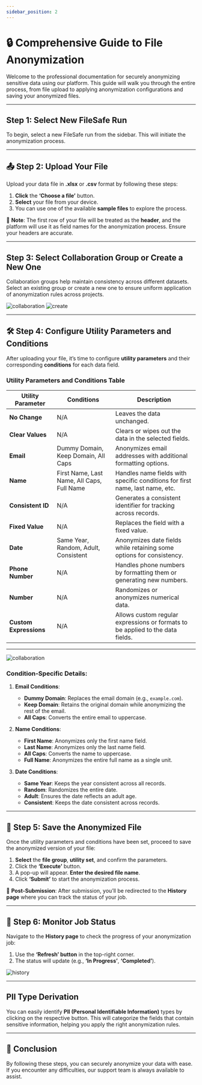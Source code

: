 ```yaml
---
sidebar_position: 2
---
```



# 🔒 Comprehensive Guide to File Anonymization  

Welcome to the professional documentation for securely anonymizing sensitive data using our platform. This guide will walk you through the entire process, from file upload to applying anonymization configurations and saving your anonymized files.

---

## Step 1: Select New FileSafe Run

To begin, select a new FileSafe run from the sidebar. This will initiate the anonymization process.

---

## 📤 Step 2: Upload Your File

Upload your data file in **.xlsx** or **.csv** format by following these steps:

1. **Click** the **‘Choose a file’** button.
2. **Select** your file from your device.
3. You can use one of the available **sample files** to explore the process.

📝 **Note**: The first row of your file will be treated as the **header**, and the platform will use it as field names for the anonymization process. Ensure your headers are accurate.

---

## Step 3: Select Collaboration Group or Create a New One

Collaboration groups help maintain consistency across different datasets. Select an existing group or create a new one to ensure uniform application of anonymization rules across projects.

![collaboration](../_images/image.png)
![create](../_images/new-file-safe-run/create-group.png)

---

## 🛠️ Step 4: Configure Utility Parameters and Conditions

After uploading your file, it’s time to configure **utility parameters** and their corresponding **conditions** for each data field.

### Utility Parameters and Conditions Table

| **Utility Parameter**  | **Conditions**                             | **Description**                                                                |
| ---------------------- | ------------------------------------------ | ------------------------------------------------------------------------------ |
| **No Change**          | N/A                                        | Leaves the data unchanged.                                                     |
| **Clear Values**       | N/A                                        | Clears or wipes out the data in the selected fields.                           |
| **Email**              | Dummy Domain, Keep Domain, All Caps        | Anonymizes email addresses with additional formatting options.                 |
| **Name**               | First Name, Last Name, All Caps, Full Name | Handles name fields with specific conditions for first name, last name, etc.   |
| **Consistent ID**      | N/A                                        | Generates a consistent identifier for tracking across records.                 |
| **Fixed Value**        | N/A                                        | Replaces the field with a fixed value.                                         |
| **Date**               | Same Year, Random, Adult, Consistent       | Anonymizes date fields while retaining some options for consistency.           |
| **Phone Number**       | N/A                                        | Handles phone numbers by formatting them or generating new numbers.            |
| **Number**             | N/A                                        | Randomizes or anonymizes numerical data.                                       |
| **Custom Expressions** | N/A                                        | Allows custom regular expressions or formats to be applied to the data fields. |

---
![collaboration](../_images/new-file-safe-run/utility%20parameters.png)

### Condition-Specific Details:

1. **Email Conditions**:
   - **Dummy Domain**: Replaces the email domain (e.g., `example.com`).
   - **Keep Domain**: Retains the original domain while anonymizing the rest of the email.
   - **All Caps**: Converts the entire email to uppercase.

2. **Name Conditions**:
   - **First Name**: Anonymizes only the first name field.
   - **Last Name**: Anonymizes only the last name field.
   - **All Caps**: Converts the name to uppercase.
   - **Full Name**: Anonymizes the entire full name as a single unit.

3. **Date Conditions**:
   - **Same Year**: Keeps the year consistent across all records.
   - **Random**: Randomizes the entire date.
   - **Adult**: Ensures the date reflects an adult age.
   - **Consistent**: Keeps the date consistent across records.

---

## 💾 Step 5: Save the Anonymized File

Once the utility parameters and conditions have been set, proceed to save the anonymized version of your file:

1. **Select** the **file group**, **utility set**, and confirm the parameters.
2. Click the **‘Execute’** button.
3. A pop-up will appear. **Enter the desired file name**.
4. Click **‘Submit’** to start the anonymization process.

🚀 **Post-Submission**: After submission, you’ll be redirected to the **History page** where you can track the status of your job.

---

## 🔄 Step 6: Monitor Job Status

Navigate to the **History page** to check the progress of your anonymization job:

1. Use the **‘Refresh’ button** in the top-right corner.
2. The status will update (e.g., **‘In Progress’**, **‘Completed’**).

![history](../_images/history/file-safe.png)

---

## PII Type Derivation

You can easily identify **PII (Personal Identifiable Information)** types by clicking on the respective button. This will categorize the fields that contain sensitive information, helping you apply the right anonymization rules.

---

## 🎯 Conclusion

By following these steps, you can securely anonymize your data with ease. If you encounter any difficulties, our support team is always available to assist.

